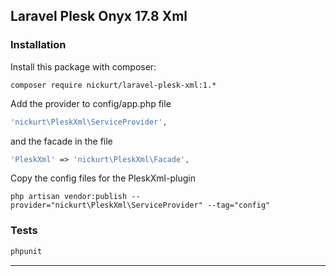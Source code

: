 ## Laravel Plesk Onyx 17.8 Xml

### Installation
Install this package with composer:
```
composer require nickurt/laravel-plesk-xml:1.*
```

Add the provider to config/app.php file

```php
'nickurt\PleskXml\ServiceProvider',
```

and the facade in the file

```php
'PleskXml' => 'nickurt\PleskXml\Facade',
```

Copy the config files for the PleskXml-plugin

```
php artisan vendor:publish --provider="nickurt\PleskXml\ServiceProvider" --tag="config"
```
### Tests
```sh
phpunit
```
- - - 